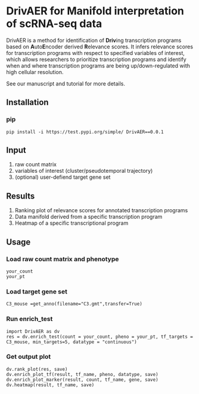 # DrivAER for Manifold interpretation of scRNA-seq data
DrivAER is a method for identification of **Driv**ing transcription programs based on **A**uto**E**ncoder derived **R**elevance scores. 
It infers relevance scores for transcription programs with respect to specified variables of interest, which allows researchers to prioritize transcription programs and identify when and where transcription programs are being up/down-regulated with high cellular resolution.

See our manuscript and tutorial for more details.

## Installation
### pip
	pip install -i https://test.pypi.org/simple/ DrivAER==0.0.1

## Input
1. raw count matrix
2. variables of interest (cluster/pseudotemporal trajectory)
3. (optional) user-defiend target gene set

## Results
1. Ranking plot of relevance scores for annotated transcription programs
2. Data manifold derived from a specific transcription program
3. Heatmap of a specific transcriptional program

## Usage
### Load raw count matrix and phenotype
	your_count
	your_pt
### Load target gene set 
	C3_mouse =get_anno(filename="C3.gmt",transfer=True)
### Run enrich_test
	import DrivAER as dv
	res = dv.enrich_test(count = your_count, pheno = your_pt, tf_targets = C3_mouse, min_targets=5, datatype = "continuous")
### Get output plot
	dv.rank_plot(res, save)
	dv.enrich_plot_tf(result, tf_name, pheno, datatype, save)
	dv.enrich_plot_marker(result, count, tf_name, gene, save)
	dv.heatmap(result, tf_name, save)
